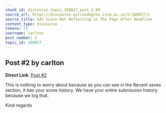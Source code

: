 ```yaml
---
chunk_id: discourse_topic_168017_post_2_00
source_url: https://discourse.onlinedegree.iitm.ac.in/t/168017/2
source_title: GA5 Score Not Reflecting in The Page After Deadline
content_type: discourse
tokens: 72
username: carlton
post_number: 2
topic_id: 168017
---
```


## Post #2 by carlton

**Direct Link**: [Post #2](https://discourse.onlinedegree.iitm.ac.in/t/168017/2)

This is nothing to worry about because as you can see in the Recent saves section, it has your score history. We have your entire submission history because we log that.

Kind regards
